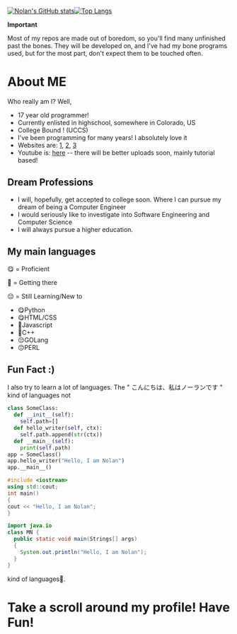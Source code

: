 [![Nolan's GitHub stats](https://github-readme-stats.vercel.app/api?username=dev-nolant&theme=radical)](https://github.com/anuraghazra/github-readme-stats)[![Top Langs](https://github-readme-stats.vercel.app/api/top-langs/?username=dev-nolant&theme=radical&layout=compact&langs_count=8)](https://github.com/anuraghazra/github-readme-stats)

**Important**

Most of my repos are made out of boredom, so you'll find many unfinished past the bones. They will be developed on, and I've had my bone programs used, but for the most part, don't expect them to be touched often.
# About ME

Who really am I? Well, 
* 17 year old programmer!
* Currently enlisted in highschool, somewhere in Colorado, US
* College Bound ! (UCCS)
* I've been programming for many years! I absolutely love it
* Websites are: [1](https://nolant.org), [2](https://swills.dev), [3](NOLAN-aka-SWILLS.github.io)
* Youtube is: [here](https://www.youtube.com/channel/UCRblZC569m8Ovorxo8cVEFA) -- there will be better uploads soon, mainly tutorial based!
## Dream Professions
* I will, hopefully, get accepted to college soon. Where I can pursue my dream of being a Computer Engineer
* I would seriously like to investigate into Software Engineering and Computer Science
* I will always pursue a higher education.

## My main languages
:yum: = Proficient

:shushing_face: = Getting there

:pensive: = Still Learning/New to
* :yum:Python
* :yum:HTML/CSS
* :shushing_face:Javascript
* :shushing_face:C++
* :pensive:GOLang
* :pensive:PERL

## Fun Fact :)
I also try to learn a lot of languages. The " こんにちは、私はノーランです " kind of languages not
```python
class SomeClass:
  def __init__(self):
    self.path=[]
  def hello_writer(self, ctx):
    self.path.append(str(ctx))
  def __main__(self):
    print(self.path)
app = SomeClass()
app.hello_writer("Hello, I am Nolan")
app.__main__()
```
```cpp
#include <iostream>
using std::cout;
int main()
{
cout << "Hello, I am Nolan";
}
```
```java
import java.io
class MN {
  public static void main(Strings[] args)
  {
    System.out.println("Hello, I am Nolan");
  }
}
```
kind of languages:space_invader:.
# Take a scroll around my profile! Have Fun!

